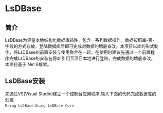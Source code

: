 # LsDBase
## 简介
LsDBase为轻量本地结构化数据库插件，包含一系列数据操作，数据按照库-表-字段的方式存放，登陆数据库后即可完成对数据的增删查改。本项目以库的形式制作，将LsDBase的前置安装与使用聚合在一起，在使用时建议先通过一个前置程序完成LsDBase的安装在将dll引用至项目本地进行登陆，完成数据的增删查改。本项目基于.Net 6框架。
## LsDBase安装
先通过VS(Visual Studio)建立一个控制台应用程序,输入下面的代码完成数据库的创建  
<span style="color:#333333">```Using LsDBase``` </span>
<span style="color:#333333">```Using LsDBase.Core``` </span>
